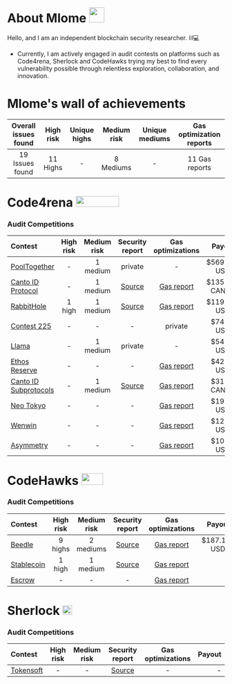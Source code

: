 
# About Mlome <img src="https://avatars.githubusercontent.com/u/54740007" width=35 height=35>

Hello, and I am an independent blockchain security researcher. ⛓️💻

- Currently, I am actively engaged in audit contests on platforms such as Code4rena, Sherlock and CodeHawks trying my best to find every vulnerability possible through relentless exploration, collaboration, and innovation.

# Mlome's wall of achievements

| Overall issues found | High risk | Unique highs | Medium risk | Unique mediums | Gas optimization reports |
|:--:|:--:|:--:|:--:|:--:|:--:|
| 19 Issues found | 11 Highs | - | 8 Mediums | - | 11 Gas reports |

# Code4rena <img src="https://code4rena.com/logos/c4-logo.svg" width=100 height=25>

### Audit Competitions
| Contest | High risk | Medium risk | Security report | Gas optimizations | Payout 
|:--|:--:|:--:|:--:|:--:|--:|
| [PoolTogether](https://code4rena.com/contests/2023-07-pooltogether#top) | - | 1 medium | private | - | $569.07 USDC |
| [Canto ID Protocol](https://code4rena.com/contests/2023-01-canto-identity-protocol-contest#top) | - | 1 medium | [Source](/Security%20Reports/code4rena/Canto_ID_Protocol.md) | [Gas report](/Security%20Reports/code4rena/Canto_ID_Protocol_GAS.md) | $135.96 CANTO |
| [RabbitHole](https://code4rena.com/contests/2023-01-rabbithole-quest-protocol-contest#top) | 1 high | 1 medium | [Source](/Security%20Reports/code4rena/RabbitHole.md) | [Gas report](/Security%20Reports/code4rena/RabbitHole_GAS.md) | $119.15 USDC |
| [Contest 225](https://code4rena.com/contests/2023-03-contest-225-contest#top) | - | - | - | private | $74.86 USDC |
| [Llama](https://code4rena.com/contests/2023-06-llama#top) | - | 1 medium | private | - | $54.53 USDC |
| [Ethos Reserve](https://code4rena.com/contests/2023-02-ethos-reserve-contest#top) | - | -| - | [Gas report](/Security%20Reports/code4rena/Ethos_GAS.md) | $42.07 USDC |
| [Canto ID Subprotocols](https://code4rena.com/contests/2023-03-canto-identity-subprotocols-contest#top) | - | 1 medium | [Source](/Security%20Reports/code4rena/Canto_ID_Subrotocol.md) | [Gas report](/Security%20Reports/code4rena/Canto_ID_Subrotocol_GAS.md) | $31.90 CANTO |
| [Neo Tokyo](https://code4rena.com/contests/2023-03-neo-tokyo-contest#top) | - | - | - | [Gas report](/Security%20Reports/code4rena/NeoTokyo_GAS.md) | $19.30 USDC |
| [Wenwin](https://code4rena.com/contests/2023-03-wenwin-contest#top) | - | - | - | [Gas report](/Security%20Reports/code4rena/Wenwin_GAS.md) | $12.72 USDC |
| [Asymmetry](https://code4rena.com/contests/2023-03-asymmetry-contest#top) | - | - | - | [Gas report](/Security%20Reports/code4rena/Asymmetry_GAS.md) | $10.79 USDC |

# CodeHawks <img src="https://res.cloudinary.com/droqoz7lg/image/upload/v1689080263/snhkgvtsidryjdtx0pce.png" width=50 height=27>

### Audit Competitions
| Contest | High risk | Medium risk | Security report | Gas optimizations | Payout 
|:--|:--:|:--:|:--:|:--:|--:|
| [Beedle](https://www.codehawks.com/contests/clkbo1fa20009jr08nyyf9wbx) | 9 highs | 2 mediums | [Source](/Security%20Reports/codehawks/Beedle.md) | [Gas report](/Security%20Reports/codehawks/Beedle_GAS.md) | $187.12 USDC |
| [Stablecoin](https://www.codehawks.com/contests/cljx3b9390009liqwuedkn0m0) | 1 high | 1 medium | [Source](/Security%20Reports/codehawks/Stablecoin.md) | [Gas report](/Security%20Reports/codehawks/Stablecoin_GAS.md) | - |
| [Escrow](https://www.codehawks.com/contests/cljyfxlc40003jq082s0wemya) | - | - | - | [Gas report](/Security%20Reports/codehawks/Escrow_GAS.md) | - |

# Sherlock  <img src="https://audits.sherlock.xyz/_next/static/media/sherlock_logo.dc2b3290.svg" width=22 height=22>

### Audit Competitions
| Contest | High risk | Medium risk | Security report | Gas optimizations | Payout 
|:--|:--:|:--:|:--:|:--:|--:|
| [Tokensoft](https://audits.sherlock.xyz/contests/100) | - | - | [Source](/Security%20Reports/sherlock/Tokensoft.md) | - | - |

